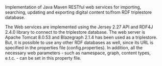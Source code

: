 Implementation of Java Maven RESTful web services for importing, searching, updating and exporting digital content 
to/from RDF triplestore database.

The Web services are implemented using the Jersey 2.27 API and RDF4J 2.4.0 library to connect to the triplestore database.
The web server is Apache Tomcat 8.0.53 and Blazegraph 2.1.4 has been used as a triplestore. But, it is possible to use any 
other RDF databases as well, since its URL is specified in the properties file (config.properties). 
In addition, all the necessary web parameters - such as namespace, graph, content types, e.t.c. - can be set in this 
property file.
